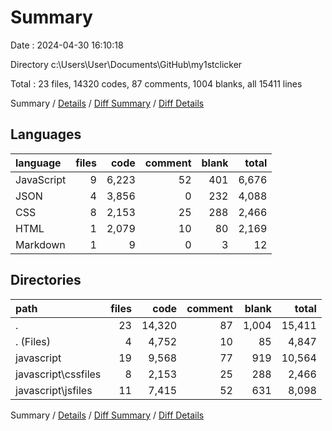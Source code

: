 # Summary

Date : 2024-04-30 16:10:18

Directory c:\\Users\\User\\Documents\\GitHub\\my1stclicker

Total : 23 files,  14320 codes, 87 comments, 1004 blanks, all 15411 lines

Summary / [Details](details.md) / [Diff Summary](diff.md) / [Diff Details](diff-details.md)

## Languages
| language | files | code | comment | blank | total |
| :--- | ---: | ---: | ---: | ---: | ---: |
| JavaScript | 9 | 6,223 | 52 | 401 | 6,676 |
| JSON | 4 | 3,856 | 0 | 232 | 4,088 |
| CSS | 8 | 2,153 | 25 | 288 | 2,466 |
| HTML | 1 | 2,079 | 10 | 80 | 2,169 |
| Markdown | 1 | 9 | 0 | 3 | 12 |

## Directories
| path | files | code | comment | blank | total |
| :--- | ---: | ---: | ---: | ---: | ---: |
| . | 23 | 14,320 | 87 | 1,004 | 15,411 |
| . (Files) | 4 | 4,752 | 10 | 85 | 4,847 |
| javascript | 19 | 9,568 | 77 | 919 | 10,564 |
| javascript\\cssfiles | 8 | 2,153 | 25 | 288 | 2,466 |
| javascript\\jsfiles | 11 | 7,415 | 52 | 631 | 8,098 |

Summary / [Details](details.md) / [Diff Summary](diff.md) / [Diff Details](diff-details.md)